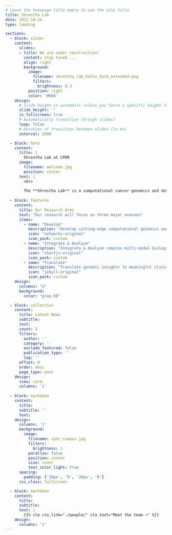 ```yaml
---
# Leave the homepage title empty to use the site title
title: Shrestha Lab
date: 2022-10-24
type: landing

sections:
  - block: slider
    content:
      slides:
      - title: We are under construction!
        content: stay tuned ...
        align: right
        background:
          image:
            filename: shrestha_lab_helix_dark_extended.png
            filters:
              brightness: 0.3
          position: right
          color: '#666'
    design:
      # Slide height is automatic unless you force a specific height (e.g. '400px')
      slide_height: ''
      is_fullscreen: true
      # Automatically transition through slides?
      loop: false
      # Duration of transition between slides (in ms)
      interval: 2000

  - block: hero
    content:
      title: |
        Shrestha Lab at CPDR
      image:
        filename: welcome.jpg
        position: center
      text: |
        <br>
        
        The **Shrestha Lab** is a computational cancer genomics and data science research group at the **[Center for Prostate Disease Research (CPDR)](https://sites.google.com/usuhs.edu/cpdr)**. We focus on elucidating the drivers of cancer progression and therapeutic resistance through innovative strategies in computational genomics and machine learning, with the goal of advancing personalized medicine and improving clinical outcomes for prostate cancer patients by understanding the complex interplay of the genome, transcriptome, proteome, and epigenome.
 
  - block: features
    content:
      title: Our Research Arms
      text: "Our research will focus on three major avenues"
      items:
        - name: "Develop"
          description: "Develop cutting-edge computational genomics and machine learning methods to unravel the complexities of cancer"
          icon: "networkx-original"
          icon_pack: custom
        - name: "Integrate & Analyze"
          description: "Integrate & Analyze complex multi-modal biological datasets to understand context-specific genome regulation in cancer"
          icon: "chartjs-original"
          icon_pack: custom
        - name: "Translate"
          description: "Translate genomic insights to meaningful clinical applications for precision oncology"
          icon: "jekyll-original"
          icon_pack: custom
    design:
      columns: "3"
      background:
        color: "gray-50"

  - block: collection
    content:
      title: Latest News
      subtitle:
      text:
      count: 5
      filters:
        author: ''
        category: ''
        exclude_featured: false
        publication_type: ''
        tag: ''
      offset: 0
      order: desc
      page_type: post
    design:
      view: card
      columns: '1'
  
  - block: markdown
    content:
      title:
      subtitle: ''
      text:
    design:
      columns: '1'
      background:
        image: 
          filename: cpdr_campus.jpg
          filters:
            brightness: 1
          parallax: false
          position: center
          size: cover
          text_color_light: true
      spacing:
        padding: ['20px', '0', '20px', '0']
      css_class: fullscreen

  - block: markdown
    content:
      title:
      subtitle:
      text: |
        {{% cta cta_link="./people/" cta_text="Meet the team →" %}}
    design:
      columns: '1'
---
```

